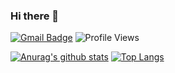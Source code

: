 ### Hi there 👋

[![Gmail Badge](https://img.shields.io/badge/-khevin.karlospe@gmail.com-c14438?style=flat&logo=Gmail&logoColor=white)](mailto:khevin.karlospe@gmail.com "Connect via Email")
 ![Profile Views](https://komarev.com/ghpvc/?username=Khevinn&color=7802aa)

[![Anurag's github stats](https://github-readme-stats.vercel.app/api?username=Khevinn&count_private=true&hide=stars&show_icons=true&theme=buefy)](https://github.com/Khevinn)
[![Top Langs](https://github-readme-stats.vercel.app/api/top-langs/?username=Khevinn&layout=compact&theme=buefy)](https://github.com/anuraghazra/github-readme-stats)


<!--
**Khevinn/Khevinn** is a ✨ _special_ ✨ repository because its `README.md` (this file) appears on your GitHub profile.

Here are some ideas to get you started:

- 🔭 I’m currently working on ...
- 🌱 I’m currently learning ...
- 👯 I’m looking to collaborate on ...
- 🤔 I’m looking for help with ...
- 💬 Ask me about ...
- 📫 How to reach me: ...
- 😄 Pronouns: ...
- ⚡ Fun fact: ...
-->

